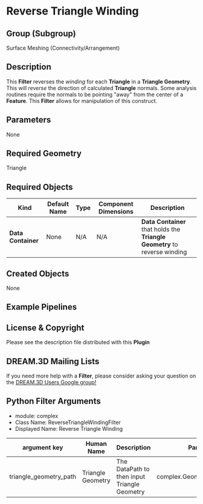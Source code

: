 # Reverse Triangle Winding

## Group (Subgroup)

Surface Meshing (Connectivity/Arrangement)

## Description

This **Filter** reverses the _winding_ for each **Triangle** in a **Triangle Geometry**. This will _reverse_ the direction of calculated **Triangle** normals. Some analysis routines require the normals to be pointing "away" from the center of a **Feature**. This **Filter** allows for manipulation of this construct.

## Parameters

None

## Required Geometry

Triangle

## Required Objects

| Kind | Default Name | Type | Component Dimensions | Description |
|------|--------------|------|----------------------|-------------|
| **Data Container** | None | N/A | N/A | **Data Container** that holds the **Triangle Geometry** to reverse winding |

## Created Objects

None

## Example Pipelines

## License & Copyright

Please see the description file distributed with this **Plugin**

## DREAM.3D Mailing Lists

If you need more help with a **Filter**, please consider asking your question on the [DREAM.3D Users Google group!](https://groups.google.com/forum/?hl=en#!forum/dream3d-users)


## Python Filter Arguments

+ module: complex
+ Class Name: ReverseTriangleWindingFilter
+ Displayed Name: Reverse Triangle Winding

| argument key | Human Name | Description | Parameter Type |
|--------------|------------|-------------|----------------|
| triangle_geometry_path | Triangle Geometry | The DataPath to then input Triangle Geometry | complex.GeometrySelectionParameter |

